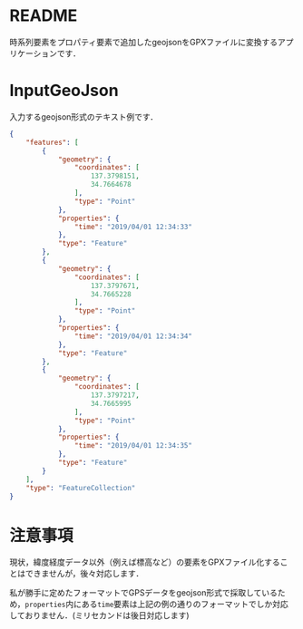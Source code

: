 # README

時系列要素をプロパティ要素で追加したgeojsonをGPXファイルに変換するアプリケーションです．

# InputGeoJson

入力するgeojson形式のテキスト例です．

``` json
{
    "features": [
        {
            "geometry": {
                "coordinates": [
                    137.3798151,
                    34.7664678
                ],
                "type": "Point"
            },
            "properties": {
                "time": "2019/04/01 12:34:33"
            },
            "type": "Feature"
        },
        {
            "geometry": {
                "coordinates": [
                    137.3797671,
                    34.7665228
                ],
                "type": "Point"
            },
            "properties": {
                "time": "2019/04/01 12:34:34"
            },
            "type": "Feature"
        },
        {
            "geometry": {
                "coordinates": [
                    137.3797217,
                    34.7665995
                ],
                "type": "Point"
            },
            "properties": {
                "time": "2019/04/01 12:34:35"
            },
            "type": "Feature"
        }
    ],
    "type": "FeatureCollection"
}
```

# 注意事項

現状，緯度経度データ以外（例えば標高など）の要素をGPXファイル化することはできませんが，後々対応します．

私が勝手に定めたフォーマットでGPSデータをgeojson形式で採取しているため，`properties`内にある`time`要素は上記の例の通りのフォーマットでしか対応しておりません．(ミリセカンドは後日対応します)